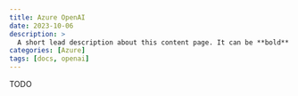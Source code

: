```yaml
---
title: Azure OpenAI
date: 2023-10-06
description: >
  A short lead description about this content page. It can be **bold** or _italic_ and can be split over multiple paragraphs.
categories: [Azure]
tags: [docs, openai]
---
```


TODO